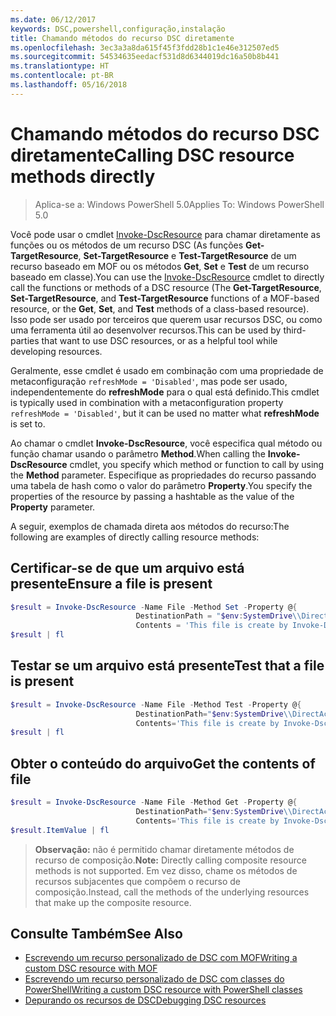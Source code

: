 ```yaml
---
ms.date: 06/12/2017
keywords: DSC,powershell,configuração,instalação
title: Chamando métodos do recurso DSC diretamente
ms.openlocfilehash: 3ec3a3a8da615f45f3fdd28b1c1e46e312507ed5
ms.sourcegitcommit: 54534635eedacf531d8d6344019dc16a50b8b441
ms.translationtype: HT
ms.contentlocale: pt-BR
ms.lasthandoff: 05/16/2018
---
```

# <a name="calling-dsc-resource-methods-directly"></a><span data-ttu-id="f01ba-103">Chamando métodos do recurso DSC diretamente</span><span class="sxs-lookup"><span data-stu-id="f01ba-103">Calling DSC resource methods directly</span></span>

><span data-ttu-id="f01ba-104">Aplica-se a: Windows PowerShell 5.0</span><span class="sxs-lookup"><span data-stu-id="f01ba-104">Applies To: Windows PowerShell 5.0</span></span>

<span data-ttu-id="f01ba-105">Você pode usar o cmdlet [Invoke-DscResource](https://technet.microsoft.com/library/mt517869.aspx) para chamar diretamente as funções ou os métodos de um recurso DSC (As funções **Get-TargetResource**, **Set-TargetResource** e **Test-TargetResource** de um recurso baseado em MOF ou os métodos **Get**, **Set** e **Test** de um recurso baseado em classe).</span><span class="sxs-lookup"><span data-stu-id="f01ba-105">You can use the [Invoke-DscResource](https://technet.microsoft.com/library/mt517869.aspx) cmdlet to directly call the functions or methods of a DSC resource (The **Get-TargetResource**, **Set-TargetResource**, and **Test-TargetResource** functions of a MOF-based resource, or the **Get**, **Set**, and **Test** methods of a class-based resource).</span></span>
<span data-ttu-id="f01ba-106">Isso pode ser usado por terceiros que querem usar recursos DSC, ou como uma ferramenta útil ao desenvolver recursos.</span><span class="sxs-lookup"><span data-stu-id="f01ba-106">This can be used by third-parties that want to use DSC resources, or as a helpful tool while developing resources.</span></span>

<span data-ttu-id="f01ba-107">Geralmente, esse cmdlet é usado em combinação com uma propriedade de metaconfiguração `refreshMode = 'Disabled'`, mas pode ser usado, independentemente do **refreshMode** para o qual está definido.</span><span class="sxs-lookup"><span data-stu-id="f01ba-107">This cmdlet is typically used in combination with a metaconfiguration property `refreshMode = 'Disabled'`, but it can be used no matter what **refreshMode** is set to.</span></span>

<span data-ttu-id="f01ba-108">Ao chamar o cmdlet **Invoke-DscResource**, você especifica qual método ou função chamar usando o parâmetro **Method**.</span><span class="sxs-lookup"><span data-stu-id="f01ba-108">When calling the **Invoke-DscResource** cmdlet, you specify which method or function to call by using the **Method** parameter.</span></span> <span data-ttu-id="f01ba-109">Especifique as propriedades do recurso passando uma tabela de hash como o valor do parâmetro **Property**.</span><span class="sxs-lookup"><span data-stu-id="f01ba-109">You specify the properties of the resource by passing a hashtable as the value of the **Property** parameter.</span></span>

<span data-ttu-id="f01ba-110">A seguir, exemplos de chamada direta aos métodos do recurso:</span><span class="sxs-lookup"><span data-stu-id="f01ba-110">The following are examples of directly calling resource methods:</span></span>

## <a name="ensure-a-file-is-present"></a><span data-ttu-id="f01ba-111">Certificar-se de que um arquivo está presente</span><span class="sxs-lookup"><span data-stu-id="f01ba-111">Ensure a file is present</span></span>

```powershell
$result = Invoke-DscResource -Name File -Method Set -Property @{
                            DestinationPath = "$env:SystemDrive\\DirectAccess.txt";
                            Contents = 'This file is create by Invoke-DscResource'} -Verbose
$result | fl
```

## <a name="test-that-a-file-is-present"></a><span data-ttu-id="f01ba-112">Testar se um arquivo está presente</span><span class="sxs-lookup"><span data-stu-id="f01ba-112">Test that a file is present</span></span>

```powershell
$result = Invoke-DscResource -Name File -Method Test -Property @{
                            DestinationPath="$env:SystemDrive\\DirectAccess.txt";
                            Contents='This file is create by Invoke-DscResource'} -Verbose
$result | fl
```

## <a name="get-the-contents-of-file"></a><span data-ttu-id="f01ba-113">Obter o conteúdo do arquivo</span><span class="sxs-lookup"><span data-stu-id="f01ba-113">Get the contents of file</span></span>

```powershell
$result = Invoke-DscResource -Name File -Method Get -Property @{
                            DestinationPath="$env:SystemDrive\\DirectAccess.txt";
                            Contents='This file is create by Invoke-DscResource'} -Verbose
$result.ItemValue | fl
```

><span data-ttu-id="f01ba-114">**Observação:** não é permitido chamar diretamente métodos de recurso de composição.</span><span class="sxs-lookup"><span data-stu-id="f01ba-114">**Note:** Directly calling composite resource methods is not supported.</span></span> <span data-ttu-id="f01ba-115">Em vez disso, chame os métodos de recursos subjacentes que compõem o recurso de composição.</span><span class="sxs-lookup"><span data-stu-id="f01ba-115">Instead, call the methods of the underlying resources that make up the composite resource.</span></span>

## <a name="see-also"></a><span data-ttu-id="f01ba-116">Consulte Também</span><span class="sxs-lookup"><span data-stu-id="f01ba-116">See Also</span></span>
- [<span data-ttu-id="f01ba-117">Escrevendo um recurso personalizado de DSC com MOF</span><span class="sxs-lookup"><span data-stu-id="f01ba-117">Writing a custom DSC resource with MOF</span></span>](authoringResourceMOF.md)
- [<span data-ttu-id="f01ba-118">Escrevendo um recurso personalizado de DSC com classes do PowerShell</span><span class="sxs-lookup"><span data-stu-id="f01ba-118">Writing a custom DSC resource with PowerShell classes</span></span>](authoringResourceClass.md)
- [<span data-ttu-id="f01ba-119">Depurando os recursos de DSC</span><span class="sxs-lookup"><span data-stu-id="f01ba-119">Debugging DSC resources</span></span>](debugResource.md)